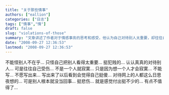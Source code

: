 ```yaml
---
title: "关于那些情事"
authors: ["eallion"]
categories: ["日志"]
tags: ["情事","情"]
draft: false
slug: "violations-of-those"
summary: "文章讲述了作者对于情感事务的思考和感受，他认为自己对待别人太重要，却往往自己受伤。他觉得寂寞不是因为一个人而是想一个人才会有的。他也提到了国庆打算去很多地方旅行。"
date: "2008-09-27 12:36:53"
lastmod: "2008-09-27 12:36:53"
---
```


不能怪别人不在乎... 只怪自己把别人看得太重要... 挺犯贱的...
认认真真的对待别人... 可是往往自己受伤...
不是一个人就寂寞... 只是因为想一个人才会寂寞...
不能写... 不愿写出来... 写出来了以后看到会觉得自己挺傻...
对待网上的人都这么日思夜想的... 可是别人根本就没当回事... 挺悲伤...
就是感觉付出挺不少的... 有点不值得了...
